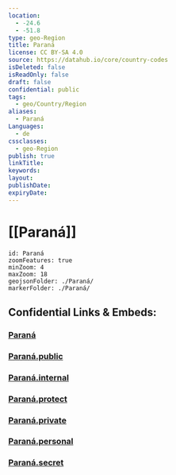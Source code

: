 ```yaml
---
location:
  - -24.6
  - -51.8
type: geo-Region
title: Paraná
license: CC BY-SA 4.0
source: https://datahub.io/core/country-codes
isDeleted: false
isReadOnly: false
draft: false
confidential: public
tags:
  - geo/Country/Region
aliases:
  - Paraná
Languages:
  - de
cssclasses:
  - geo-Region
publish: true
linkTitle:
keywords:
layout:
publishDate:
expiryDate:
---
```


# [[Paraná]]

```leaflet
id: Paraná
zoomFeatures: true 
minZoom: 4 
maxZoom: 18
geojsonFolder: ./Paraná/
markerFolder: ./Paraná/
```


## Confidential Links & Embeds: 

### [Paraná](/_Standards/Earth/Continent/America~South/Brazil/states~Brazil/Paraná.md) 

### [Paraná.public](/_public/Earth/Continent/America~South/Brazil/states~Brazil/Paraná.public.md) 

### [Paraná.internal](/_internal/Earth/Continent/America~South/Brazil/states~Brazil/Paraná.internal.md) 

### [Paraná.protect](/_protect/Earth/Continent/America~South/Brazil/states~Brazil/Paraná.protect.md) 

### [Paraná.private](/_private/Earth/Continent/America~South/Brazil/states~Brazil/Paraná.private.md) 

### [Paraná.personal](/_personal/Earth/Continent/America~South/Brazil/states~Brazil/Paraná.personal.md) 

### [Paraná.secret](/_secret/Earth/Continent/America~South/Brazil/states~Brazil/Paraná.secret.md)

